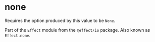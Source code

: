 # none

Requires the option produced by this value to be `None`.

Part of the `Effect` module from the `@effect/io` package. Also known as `Effect.none`.

